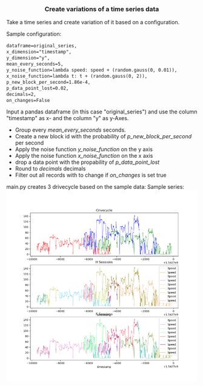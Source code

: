 <h3 align="center">Create variations of a time series data</h3>


Take a time series and create variation of it based on a configuration.

Sample configuration:

    dataframe=original_series,
    x_dimension="timestamp",
    y_dimension="y",
    mean_every_seconds=5,
    y_noise_function=lambda speed: speed + (random.gauss(0, 0.01)),
    x_noise_function=lambda t: t + (random.gauss(0, 2)),
    p_new_block_per_second=1.86e-4,
    p_data_point_lost=0.02,
    decimals=2,
    on_changes=False

Input a pandas dataframe (in this case "original_series") and use the column "timestamp" as x- and the column "y" as y-Axes.

* Group every *mean_every_seconds* seconds.
* Create a new block id with the probability of *p_new_block_per_second* per second
* Apply the noise function *y_noise_function* on the y axis
* Apply the noise function *x_noise_function* on the x axis
* drop a data point with the propability of *p_data_point_lost*
* Round to *decimals* decimals
* Filter out all records with to change if *on_changes* is set true

main.py creates 3 drivecycle based on the sample data:
Sample series:
![alt text](images/sample.png)


